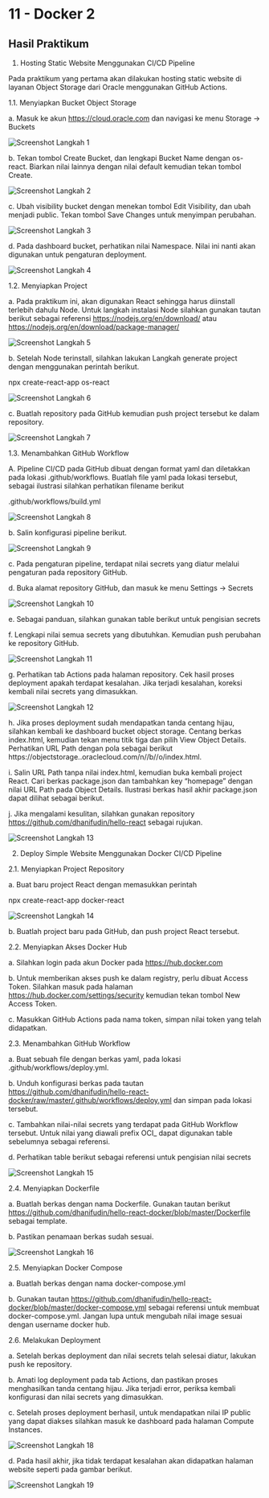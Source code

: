 # 11 - Docker 2

## Hasil Praktikum

1. Hosting Static Website Menggunakan CI/CD Pipeline

Pada praktikum yang pertama akan dilakukan hosting static website di layanan Object Storage dari Oracle menggunakan GitHub Actions.

1.1. Menyiapkan Bucket Object Storage

a. Masuk ke akun https://cloud.oracle.com dan navigasi ke menu Storage -> Buckets

![Screenshot Langkah 1](img/langkah1.JPG)

b. Tekan tombol Create Bucket, dan lengkapi Bucket Name dengan os-react. Biarkan nilai lainnya dengan nilai default kemudian tekan tombol Create.

![Screenshot Langkah 2](img/langkah2.JPG)

c. Ubah visibility bucket dengan menekan tombol Edit Visibility, dan ubah menjadi public. Tekan tombol Save Changes untuk menyimpan perubahan.

![Screenshot Langkah 3](img/langkah3.JPG)

d. Pada dashboard bucket, perhatikan nilai Namespace. Nilai ini nanti akan digunakan untuk pengaturan deployment.

![Screenshot Langkah 4](img/langkah4.JPG)

1.2. Menyiapkan Project

a. Pada praktikum ini, akan digunakan React sehingga harus diinstall terlebih dahulu Node. Untuk langkah instalasi Node silahkan gunakan tautan berikut sebagai referensi https://nodejs.org/en/download/ atau https://nodejs.org/en/download/package-manager/

![Screenshot Langkah 5](img/langkah5.JPG)

b. Setelah Node terinstall, silahkan lakukan Langkah generate project dengan menggunakan perintah berikut.

npx create-react-app os-react

![Screenshot Langkah 6](img/langkah6.JPG)

c. Buatlah repository pada GitHub kemudian push project tersebut ke dalam repository.

![Screenshot Langkah 7](img/langkah7.JPG)

1.3. Menambahkan GitHub Workflow

A. Pipeline CI/CD pada GitHub dibuat dengan format yaml dan diletakkan pada lokasi .github/workflows. Buatlah file yaml pada lokasi tersebut, sebagai ilustrasi silahkan perhatikan filename berikut

.github/workflows/build.yml

![Screenshot Langkah 8](img/langkah8.JPG)

b. Salin konfigurasi pipeline berikut.

![Screenshot Langkah 9](img/langkah9.JPG)

c. Pada pengaturan pipeline, terdapat nilai secrets yang diatur melalui pengaturan pada
repository GitHub.

d. Buka alamat repository GitHub, dan masuk ke menu Settings -> Secrets

![Screenshot Langkah 10](img/langkah10.JPG)

e. Sebagai panduan, silahkan gunakan table berikut untuk pengisian secrets

f. Lengkapi nilai semua secrets yang dibutuhkan. Kemudian push perubahan ke repository GitHub.

![Screenshot Langkah 11](img/langkah11.JPG)

g.	Perhatikan tab Actions pada halaman repository. Cek hasil proses deployment apakah terdapat kesalahan. Jika terjadi kesalahan, koreksi kembali nilai secrets yang dimasukkan.

![Screenshot Langkah 12](img/langkah12.JPG)

h.	Jika proses deployment sudah mendapatkan tanda centang hijau, silahkan kembali ke dashboard bucket object storage. Centang berkas index.html, kemudian tekan menu titik tiga dan pilih View Object Details. Perhatikan URL Path dengan pola sebagai berikut https://objectstorage.<region>.oraclecloud.com/n/<namespace>/b/<bucket-name>/o/index.html.

i.	Salin URL Path tanpa nilai index.html, kemudian buka kembali project React. Cari berkas package.json dan tambahkan key “homepage” dengan nilai URL Path pada Object Details. Ilustrasi berkas hasil akhir package.json dapat dilihat sebagai berikut.

j.	Jika mengalami kesulitan, silahkan gunakan repository https://github.com/dhanifudin/hello-react sebagai rujukan.

![Screenshot Langkah 13](img/langkah13.JPG)

2.	Deploy Simple Website Menggunakan Docker CI/CD Pipeline

2.1.	Menyiapkan Project Repository

a.	Buat baru project React dengan memasukkan perintah

npx create-react-app docker-react

![Screenshot Langkah 14](img/langkah14.JPG)
 
b.	Buatlah project baru pada GitHub, dan push project React tersebut.

2.2.	Menyiapkan Akses Docker Hub

a.	Silahkan login pada akun Docker pada https://hub.docker.com

b.	Untuk memberikan akses push ke dalam registry, perlu dibuat Access Token. Silahkan masuk pada halaman https://hub.docker.com/settings/security kemudian tekan tombol New Access Token.

c.	Masukkan GitHub Actions pada nama token, simpan nilai token yang telah didapatkan.

2.3.	Menambahkan GitHub Workflow

a.	Buat sebuah file dengan berkas yaml, pada lokasi .github/workflows/deploy.yml.

b.	Unduh konfigurasi berkas pada tautan https://github.com/dhanifudin/hello-react-docker/raw/master/.github/workflows/deploy.yml dan simpan pada lokasi tersebut.

c.	Tambahkan nilai-nilai secrets yang terdapat pada GitHub Workflow tersebut. Untuk nilai yang diawali prefix OCI_ dapat digunakan table sebelumnya sebagai referensi.

d.	Perhatikan table berikut sebagai referensi untuk pengisian nilai secrets

![Screenshot Langkah 15](img/langkah15.JPG)
 
2.4.	Menyiapkan Dockerfile

a.	Buatlah berkas dengan nama Dockerfile. Gunakan tautan berikut https://github.com/dhanifudin/hello-react-docker/blob/master/Dockerfile sebagai template.

b.	Pastikan penamaan berkas sudah sesuai.

![Screenshot Langkah 16](img/langkah16.JPG)
 
2.5.	Menyiapkan Docker Compose

a.	Buatlah berkas dengan nama docker-compose.yml

b.	Gunakan tautan https://github.com/dhanifudin/hello-react-docker/blob/master/docker-compose.yml sebagai referensi untuk membuat docker-compose.yml. Jangan lupa untuk mengubah nilai image sesuai dengan username docker hub.
 
2.6.	Melakukan Deployment

a.	Setelah berkas deployment dan nilai secrets telah selesai diatur, lakukan push ke repository.

b.	Amati log deployment pada tab Actions, dan pastikan proses menghasilkan tanda centang hijau. Jika terjadi error, periksa kembali konfigurasi dan nilai secrets yang dimasukkan.

c.	Setelah proses deployment berhasil, untuk mendapatkan nilai IP public yang dapat diakses silahkan masuk ke dashboard pada halaman Compute Instances.

![Screenshot Langkah 18](img/langkah18.JPG)
 
d.	Pada hasil akhir, jika tidak terdapat kesalahan akan didapatkan halaman website seperti pada gambar berikut.

![Screenshot Langkah 19](img/langkah19.JPG)